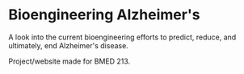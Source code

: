 # Bioengineering Alzheimer's
A look into the current bioengineering efforts to predict, reduce, and ultimately, end Alzheimer's disease. 

Project/website made for BMED 213.